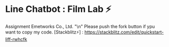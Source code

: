 # Line Chatbot : Film Lab ⚡️ 
Assignment Emetworks Co., Ltd. "\n"
Please push the fork button if ypu want to copy my code.
[Stackblitz⚡️] : https://stackblitz.com/edit/quickstart-liff-rwhcfk
